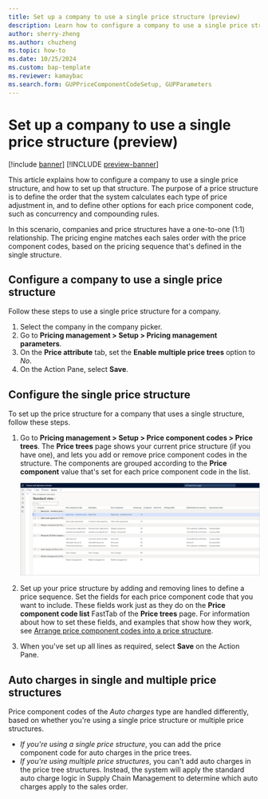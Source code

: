 ```yaml
---
title: Set up a company to use a single price structure (preview)
description: Learn how to configure a company to use a single price structure, and how to set up that structure, including a step-by-step process.
author: sherry-zheng
ms.author: chuzheng
ms.topic: how-to
ms.date: 10/25/2024
ms.custom: bap-template
ms.reviewer: kamaybac
ms.search.form: GUPPriceComponentCodeSetup, GUPParameters
---
```


# Set up a company to use a single price structure (preview)

[!include [banner](../includes/banner.md)]
[!INCLUDE [preview-banner](~/../shared-content/shared/preview-includes/preview-banner.md)]
<!-- KFM: Preview until 10.0.34 GA -->

This article explains how to configure a company to use a single price structure, and how to set up that structure. The purpose of a price structure is to define the order that the system calculates each type of price adjustment in, and to define other options for each price component code, such as concurrency and compounding rules.

In this scenario, companies and price structures have a one-to-one (1:1) relationship. The pricing engine matches each sales order with the price component codes, based on the pricing sequence that's defined in the single structure.

## Configure a company to use a single price structure

Follow these steps to use a single price structure for a company.

1. Select the company in the company picker.
1. Go to **Pricing management \> Setup \> Pricing management parameters**.
1. On the **Price attribute** tab, set the **Enable multiple price trees** option to *No*.
1. On the Action Pane, select **Save**.

## Configure the single price structure

To set up the price structure for a company that uses a single structure, follow these steps.

1. Go to **Pricing management \> Setup \> Price component codes \> Price trees**. The **Price trees** page shows your current price structure (if you have one), and lets you add or remove price component codes in the structure. The components are grouped according to the **Price component** value that's set for each price component code in the list.

    [<img src="media/price-component-code-setup.png" alt="Current price structure on the Price trees page." title="Current price structure on the Price trees page" width="720" />](media/price-component-code-setup.png#lightbox)

1. Set up your price structure by adding and removing lines to define a price sequence. Set the fields for each price component code that you want to include. These fields work just as they do on the **Price component code list** FastTab of the **Price trees** page. For information about how to set these fields, and examples that show how they work, see [Arrange price component codes into a price structure](upm-price-structure-details.md).
1. When you've set up all lines as required, select **Save** on the Action Pane.

## Auto charges in single and multiple price structures

Price component codes of the *Auto charges* type are handled differently, based on whether you're using a single price structure or multiple price structures.

- *If you're using a single price structure*, you can add the price component code for auto charges in the price trees.
- *If you're using multiple price structures*, you can't add auto charges in the price tree structures. Instead, the system will apply the standard auto charge logic in Supply Chain Management to determine which auto charges apply to the sales order.
